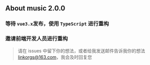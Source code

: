 ##  About music 2.0.0

### 等待 `vue3.x`发布，使用 `TypeScript` 进行重构

### 邀请前端开发人员进行重构

> 请在 issues 中留下你的想法，或者给我发送邮件告诉我你的想法 [linkorgs@163.com](linkorgs@163.com)，我会及时回复您
